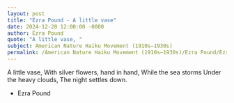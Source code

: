 ```yaml
---
layout: post
title: "Ezra Pound - A little vase"
date: 2024-12-28 12:00:00 -0000
author: Ezra Pound
quote: "A little vase, "
subject: American Nature Haiku Movement (1910s–1930s)
permalink: /American Nature Haiku Movement (1910s–1930s)/Ezra Pound/Ezra Pound - A little vase
---
```


A little vase, 
With silver flowers, hand in hand, 
While the sea storms 
Under the heavy clouds, 
The night settles down.

- Ezra Pound
